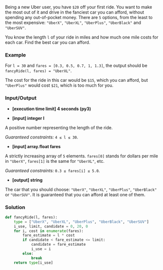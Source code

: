 Being a new Uber user, you have `$20` off your first ride. You want to make the most out of it and drive in the fanciest car you can afford, without spending any out-of-pocket money. There are `5` options, from the least to the most expensive: `"UberX"`, `"UberXL"`, `"UberPlus"`, `"UberBlack"` and `"UberSUV"`.

You know the length `l` of your ride in miles and how much one mile costs for each car. Find the best car you can afford.

### Example

For `l = 30` and `fares = [0.3, 0.5, 0.7, 1, 1.3]`, the output should be
`fancyRide(l, fares) = "UberXL"`.

The cost for the ride in this car would be `$15`, which you can afford, but `"UberPlus"` would cost `$21`, which is too much for you.

### Input/Output

- **[execution time limit] 4 seconds (py3)**

- **[input] integer l**

A positive number representing the length of the ride.

*Guaranteed constraints:*
`4 ≤ l ≤ 30`.

- **[input] array.float fares**

A strictly increasing array of `5` elements. `fares[0]` stands for dollars per mile in `"UberX"`, `fares[1]` is the same for `"UberXL"`, etc.

*Guaranteed constraints:*
`0.3 ≤ fares[i] ≤ 5.0`.

- **[output] string**

The car that you should choose: `"UberX"`, `"UberXL"`, `"UberPlus"`, `"UberBlack"` or `"UberSUV"`. It is guaranteed that you can afford at least one of them.

### Solution

```Python
def fancyRide(l, fares):
    type = ["UberX", "UberXL", "UberPlus", "UberBlack", "UberSUV"]
    i_use, limit, candidate = 0, 20, 0
    for i, cost in enumerate(fares):
        fare_estimate = l * cost
        if candidate < fare_estimate <= limit:
            candidate = fare_estimate
            i_use = i
        else:
            break
    return type[i_use]
```
